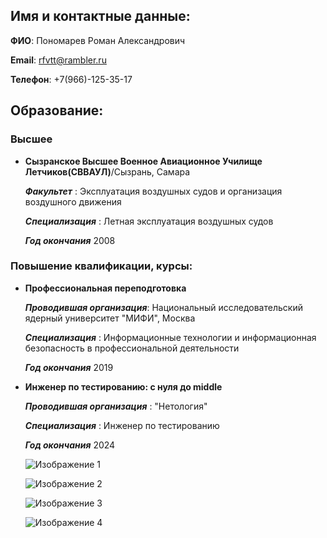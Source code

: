 ## Имя и контактные данные:
 **ФИО**: Пономарев Роман Александрович
 
 **Email**: rfvtt@rambler.ru
 
 **Телефон**: +7(966)-125-35-17

## Образование:
### Высшее
- **Сызранское Высшее Военное Авиационное Училище Летчиков(СВВАУЛ)**/Сызрань, Самара
  
  ***Факультет*** :
  Эксплуатация воздушных судов и организация воздушного движения
  
  ***Специализация*** :
  Летная эксплуатация воздушных судов
  
  ***Год окончания*** 2008

### Повышение квалификации, курсы:
- **Профессиональная переподготовка**

  ***Проводившая организация***:
  Национальный исследовательский ядерный университет "МИФИ", Москва

  ***Специализация*** :
  Информационные технологии и информационная безопасность в профессиональной деятельности

  ***Год окончания*** 2019

- **Инженер по тестированию: с нуля до middle**

  ***Проводившая организация*** :
  "Нетология"

  ***Специализация*** :
  Инженер по тестированию
  
  ***Год окончания*** 2024

  ![Изображение 1](https://u.netology.ru/backend/uploads/legacy/shared_diplomas/image/315632/a198115dbd8bd7eabf90e3364aa0b8de.png)

  ![Изображение 2](https://u.netology.ru/backend/uploads/legacy/shared_diplomas/image/315633/316cfa9ff12e5a1c080703de73bfaa3f.png)

  ![Изображение 3](https://u.netology.ru/backend/uploads/legacy/shared_diplomas/image/317213/f73ff8c028cebf42fe7ccaabad547868.png)

  ![Изображение 4](https://u.netology.ru/backend/uploads/legacy/shared_diplomas/image/347867/e2ddf793289f51bebf6315ca153e30a1.png)
 
